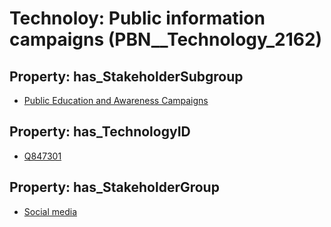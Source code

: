 # Technoloy: __Public information campaigns__ (PBN__Technology_2162)

## Property: has_StakeholderSubgroup

* [Public Education and Awareness Campaigns](PBN__TechSubgroup_40)

## Property: has_TechnologyID

* [Q847301](Q847301)

## Property: has_StakeholderGroup

* [Social media](PBN__TechGroup_1)


